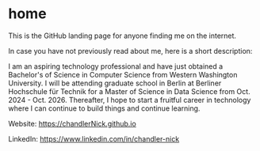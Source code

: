 # home
This is the GitHub landing page for anyone finding me on the internet.

In case you have not previously read about me, here is a short description:

I am an aspiring technology professional and have just obtained a Bachelor's of Science in Computer Science from Western Washington University. I will be attending graduate school in Berlin at Berliner Hochschule für Technik for a Master of Science in Data Science from Oct. 2024 - Oct. 2026. Thereafter, I hope to start a fruitful career in technology where I can continue to build things and continue learning.

Website: https://chandlerNick.github.io

LinkedIn: https://www.linkedin.com/in/chandler-nick


